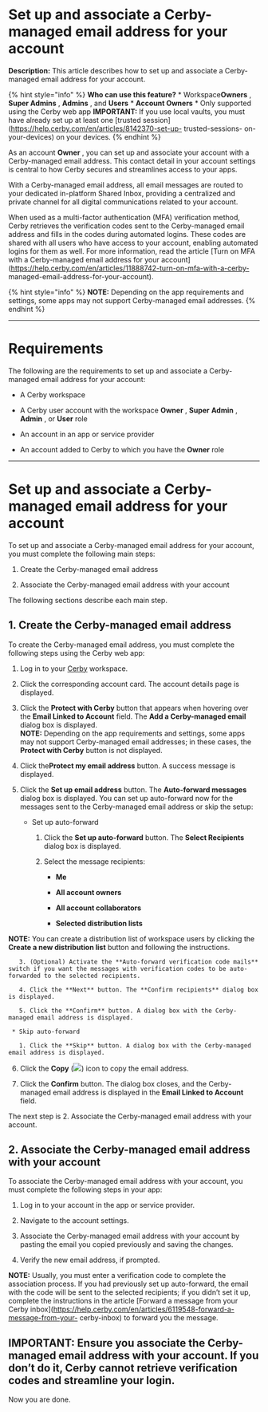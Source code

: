 # Set up and associate a Cerby-managed email address for your account

**Description:** This article describes how to set up and associate a Cerby-managed email address for your account.

{% hint style="info" %} **Who can use this feature?** * Workspace**Owners** ,
**Super Admins** , **Admins** , and **Users** * **Account Owners** * Only
supported using the Cerby web app **IMPORTANT:** If you use local vaults, you
must have already set up at least one [trusted
session](https://help.cerby.com/en/articles/8142370-set-up- trusted-sessions-
on-your-devices) on your devices. {% endhint %}

As an account **Owner** , you can set up and associate your account with a
Cerby-managed email address. This contact detail in your account settings is
central to how Cerby secures and streamlines access to your apps.

With a Cerby-managed email address, all email messages are routed to your
dedicated in-platform Shared Inbox, providing a centralized and private
channel for all digital communications related to your account.

When used as a multi-factor authentication (MFA) verification method, Cerby
retrieves the verification codes sent to the Cerby-managed email address and
fills in the codes during automated logins. These codes are shared with all
users who have access to your account, enabling automated logins for them as
well. For more information, read the article [Turn on MFA with a Cerby-managed
email address for your
account](https://help.cerby.com/en/articles/11888742-turn-on-mfa-with-a-cerby-
managed-email-address-for-your-account).

{% hint style="info" %} **NOTE:** Depending on the app requirements and
settings, some apps may not support Cerby-managed email addresses. {% endhint
%}

* * *

# **Requirements**

The following are the requirements to set up and associate a Cerby-managed
email address for your account:

  * A Cerby workspace

  * A Cerby user account with the workspace **Owner** , **Super** **Admin** , **Admin** , or **User** role

  * An account in an app or service provider

  * An account added to Cerby to which you have the **Owner** role

* * *

# **Set up and associate a Cerby-managed email address for your account**

To set up and associate a Cerby-managed email address for your account, you
must complete the following main steps:

  1. Create the Cerby-managed email address

  2. Associate the Cerby-managed email address with your account

The following sections describe each main step.

## **1\. Create the Cerby-managed email address**

To create the Cerby-managed email address, you must complete the following
steps using the Cerby web app:

  1. Log in to your [Cerby](https://app.cerby.com/) workspace.

  2. Click the corresponding account card. The account details page is displayed.

  3. Click the **Protect with Cerby** button that appears when hovering over the **Email Linked to Account** field. The **Add a Cerby-managed email** dialog box is displayed.  
​**NOTE:** Depending on the app requirements and settings, some apps may not
support Cerby-managed email addresses; in these cases, the **Protect with
Cerby** button is not displayed.

  4. Click the**Protect my email address** button. A success message is displayed.

  5. Click the **Set up email address** button. The **Auto-forward messages** dialog box is displayed. You can set up auto-forward now for the messages sent to the Cerby-managed email address or skip the setup:

     * Set up auto-forward

       1. Click the **Set up auto-forward** button. The **Select Recipients** dialog box is displayed.

       2. Select the message recipients:

          * **Me**

          * **All account owners**

          * **All account collaborators**

          * **Selected distribution lists**

**NOTE:** You can create a distribution list of workspace users by clicking
the **Create a new distribution list** button and following the instructions.

       3. (Optional) Activate the **Auto-forward verification code mails** switch if you want the messages with verification codes to be auto-forwarded to the selected recipients.

       4. Click the **Next** button. The **Confirm recipients** dialog box is displayed.

       5. Click the **Confirm** button. A dialog box with the Cerby-managed email address is displayed.

     * Skip auto-forward

       1. Click the **Skip** button. A dialog box with the Cerby-managed email address is displayed.

  6. Click the **Copy** (![](https://downloads.intercomcdn.com/i/o/pc0ldyqu/1646112130/943f4e580296b948de75d9141d52/AD_4nXfZMNhbUGkMK9mNshDwbFm6FTlqzLN1O44uJJHpkmqYF9w2UGZ-6-0XB1einzAYQvKvhIFwJk5pmSc46W3UPOLNFsEFHyz1ho97Ei3J87SbDFCGB0bcslVV5mGyLe4TqHWdlKhG?expires=1754028000&signature=486cef0f6dfc8a33c90be5838241dedf8a1966d8628f19ccc47fb25ab8e0de3d&req=dSYjEMh%2Fn4BcWfMW3Hu4gf%2BRt%2Frtah0aIRB9s8IM15K8ApeiRoS1VT9oHJrz%0AiA%3D%3D%0A)) icon to copy the email address.

  7. Click the **Confirm** button. The dialog box closes, and the Cerby-managed email address is displayed in the **Email Linked to Account** field.

The next step is 2\. Associate the Cerby-managed email address with your
account.

## **2\. Associate the Cerby-managed email address with your account**

To associate the Cerby-managed email address with your account, you must
complete the following steps in your app:

  1. Log in to your account in the app or service provider.

  2. Navigate to the account settings.

  3. Associate the Cerby-managed email address with your account by pasting the email you copied previously and saving the changes.

  4. Verify the new email address, if prompted.

**NOTE:** Usually, you must enter a verification code to complete the
association process. If you had previously set up auto-forward, the email with
the code will be sent to the selected recipients; if you didn’t set it up,
complete the instructions in the article [Forward a message from your Cerby
inbox](https://help.cerby.com/en/articles/6119548-forward-a-message-from-your-
cerby-inbox) to forward you the message.

**IMPORTANT:** Ensure you associate the Cerby-managed email address with your
account. If you don’t do it, Cerby cannot retrieve verification codes and
streamline your login.  
---  
  
Now you are done.

